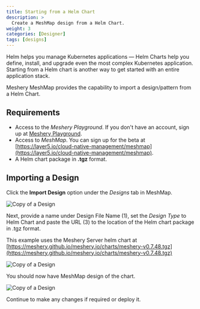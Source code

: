 ```yaml
---
title: Starting from a Helm Chart
description: >
  Create a MeshMap design from a Helm Chart.
weight: 3
categories: [Designer]
tags: [designs]
---
```


Helm helps you manage Kubernetes applications — Helm Charts help you define, install, and upgrade even the most complex Kubernetes application.
Starting from a Helm chart is another way to get started with an entire application stack.

Meshery MeshMap provides the capability to import a design/pattern from a Helm Chart.


## Requirements

 - Access to the _Meshery Playground_. If you don't have an account, sign up at [Meshery Playground](https://play.meshery.io/).
 - Access to _MeshMap_. You can sign up for the beta at [https://layer5.io/cloud-native-management/meshmap](https://layer5.io/cloud-native-management/meshmap).
 - A Helm chart package in **.tgz** format.


## Importing a Design

Click the **Import Design** option under the _Designs_ tab in MeshMap.

![Copy of a Design](/meshmap/getting-started/images/2024-04-18_18-01.png)

Next, provide a name under Design File Name (1), set the _Design Type_ to Helm Chart and paste the URL (3) to the location of the Helm chart package in .tgz format. 

This example uses the Meshery Server helm chart at [https://meshery.github.io/meshery.io/charts/meshery-v0.7.48.tgz](https://meshery.github.io/meshery.io/charts/meshery-v0.7.48.tgz)

![Copy of a Design](/meshmap/getting-started/images/2024-04-18_18-04.png)

You should now have MeshMap design of the chart.

![Copy of a Design](/meshmap/getting-started/images/2024-04-18_18-10.png)

Continue to make any changes if required or deploy it. 